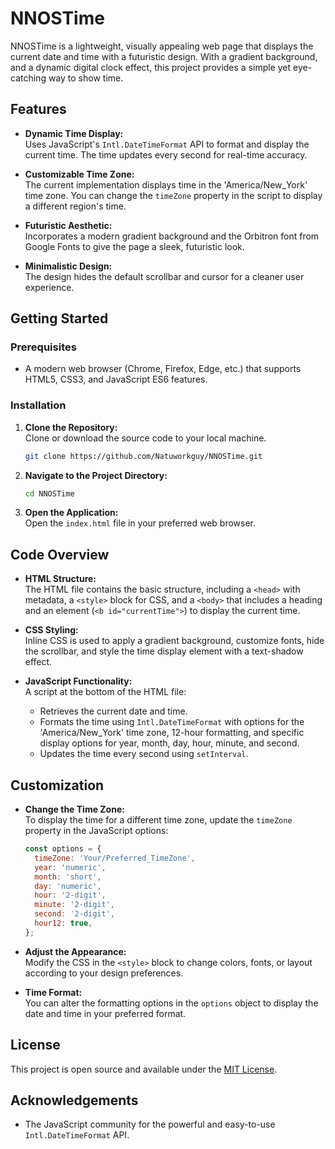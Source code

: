 # NNOSTime

NNOSTime is a lightweight, visually appealing web page that displays the current date and time with a futuristic design. With a gradient background, and a dynamic digital clock effect, this project provides a simple yet eye-catching way to show time.

## Features

- **Dynamic Time Display:**  
  Uses JavaScript's `Intl.DateTimeFormat` API to format and display the current time. The time updates every second for real-time accuracy.

- **Customizable Time Zone:**  
  The current implementation displays time in the 'America/New_York' time zone. You can change the `timeZone` property in the script to display a different region's time.

- **Futuristic Aesthetic:**  
  Incorporates a modern gradient background and the Orbitron font from Google Fonts to give the page a sleek, futuristic look.

- **Minimalistic Design:**  
  The design hides the default scrollbar and cursor for a cleaner user experience.

## Getting Started

### Prerequisites

- A modern web browser (Chrome, Firefox, Edge, etc.) that supports HTML5, CSS3, and JavaScript ES6 features.

### Installation

1. **Clone the Repository:**  
   Clone or download the source code to your local machine.
   ```bash
   git clone https://github.com/Natuworkguy/NNOSTime.git
   ```

2. **Navigate to the Project Directory:**  
   ```bash
   cd NNOSTime
   ```

3. **Open the Application:**  
   Open the `index.html` file in your preferred web browser.

## Code Overview

- **HTML Structure:**  
  The HTML file contains the basic structure, including a `<head>` with metadata, a `<style>` block for CSS, and a `<body>` that includes a heading and an element (`<b id="currentTime">`) to display the current time.

- **CSS Styling:**  
  Inline CSS is used to apply a gradient background, customize fonts, hide the scrollbar, and style the time display element with a text-shadow effect.

- **JavaScript Functionality:**  
  A script at the bottom of the HTML file:
  - Retrieves the current date and time.
  - Formats the time using `Intl.DateTimeFormat` with options for the 'America/New_York' time zone, 12-hour formatting, and specific display options for year, month, day, hour, minute, and second.
  - Updates the time every second using `setInterval`.

## Customization

- **Change the Time Zone:**  
  To display the time for a different time zone, update the `timeZone` property in the JavaScript options:
  ```javascript
  const options = {
    timeZone: 'Your/Preferred_TimeZone',
    year: 'numeric',
    month: 'short',
    day: 'numeric',
    hour: '2-digit',
    minute: '2-digit',
    second: '2-digit',
    hour12: true,
  };
  ```

- **Adjust the Appearance:**  
  Modify the CSS in the `<style>` block to change colors, fonts, or layout according to your design preferences.

- **Time Format:**  
  You can alter the formatting options in the `options` object to display the date and time in your preferred format.

## License

This project is open source and available under the [MIT License](LICENSE).

## Acknowledgements

- The JavaScript community for the powerful and easy-to-use `Intl.DateTimeFormat` API.
